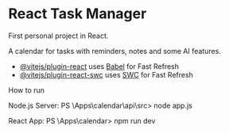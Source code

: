 # React Task Manager

First personal project in React.

A calendar for tasks with reminders, notes and some AI features.

- [@vitejs/plugin-react](https://github.com/vitejs/vite-plugin-react/blob/main/packages/plugin-react/README.md) uses [Babel](https://babeljs.io/) for Fast Refresh
- [@vitejs/plugin-react-swc](https://github.com/vitejs/vite-plugin-react-swc) uses [SWC](https://swc.rs/) for Fast Refresh


How to run

Node.js Server:
PS \Apps\calendar\api\src> node app.js

React App:
PS \Apps\calendar> npm run dev
